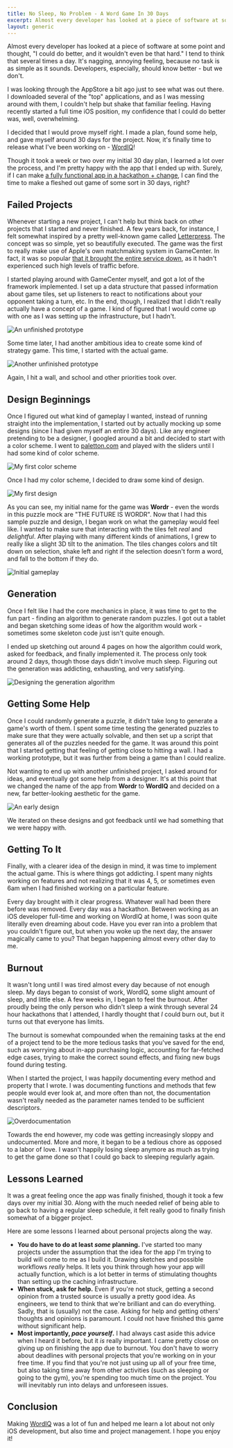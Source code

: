 ```yaml
---
title: No Sleep, No Problem - A Word Game In 30 Days
excerpt: Almost every developer has looked at a piece of software at some point and thought, "I could do better, and it wouldn't even be that hard." I tend to think that several times a day. It's nagging, annoying feeling, because no task is as simple as it sounds. Developers, especially, should know better - but we don't.
layout: generic
---
```


Almost every developer has looked at a piece of software at some point and thought, "I could do better, and it wouldn't even be that hard." I tend to think that several times a day. It's nagging, annoying feeling, because no task is as simple as it sounds. Developers, especially, should know better - but we don't.

I was looking through the AppStore a bit ago just to see what was out there. I downloaded several of the "top" applications, and as I was messing around with them, I couldn't help but shake that familiar feeling. Having recently started a full time iOS position, my confidence that I could do better was, well, overwhelming. 

I decided that I would prove myself right. I made a plan, found some help, and gave myself around 30 days for the project. Now, it's finally time to release what I've been working on - [WordIQ](http://itunes.apple.com/app/id1059196571)!

Though it took a week or two over my initial 30 day plan, I learned a lot over the process, and I'm pretty happy with the app that I ended up with. Surely, if I can make [a fully functional app in a hackathon + change](http://cezarywojcik.com/2014/05/15/corbus-coming-soon), I can find the time to make a fleshed out game of some sort in 30 days, right?

## Failed Projects

Whenever starting a new project, I can't help but think back on other projects that I started and never finished. A few years back, for instance, I felt somewhat inspired by a pretty well-known game called [Letterpress](https://itunes.apple.com/us/app/letterpress-word-game/id526619424?mt=8). The concept was so simple, yet so beautifully executed. The game was the first to really make use of Apple's own matchmaking system in GameCenter. In fact, it was so popular [that it brought the entire service down](http://kotaku.com/5955318/apples-game-center-seems-to-be-malfunctioning-today-blame-letterpress), as it hadn't experienced such high levels of traffic before.

I started playing around with GameCenter myself, and got a lot of the framework implemented. I set up a data structure that passed information about game tiles, set up listeners to react to notifications about your opponent taking a turn, etc. In the end, though, I realized that I didn't really actually have a concept of a game. I kind of figured that I would come up with one as I was setting up the infrastructure, but I hadn't.

![An unfinished prototype](http://i.imgur.com/5vvJsle.gif)

Some time later, I had another ambitious idea to create some kind of strategy game. This time, I started with the actual game.

![Another unfinished prototype](http://imgur.com/olaTjI7.gif)

Again, I hit a wall, and school and other priorities took over.

## Design Beginnings

Once I figured out what kind of gameplay I wanted, instead of running straight into the implementation, I started out by actually mocking up some designs (since I had given myself an entire 30 days). Like any engineer pretending to be a designer, I googled around a bit and decided to start with a color scheme. I went to [paletton.com](http://paletton.com/) and played with the sliders until I had some kind of color scheme.

![My first color scheme](http://i.imgur.com/Fn5UWnV.png)

Once I had my color scheme, I decided to draw some kind of design.

![My first design](http://imgur.com/8SLkL46.png)

As you can see, my initial name for the game was **Wordr** - even the words in this puzzle mock are "THE FUTURE IS WORDR". Now that I had this sample puzzle and design, I began work on what the gameplay would feel like. I wanted to make sure that interacting with the tiles felt *real* and *delightful*. After playing with many different kinds of animations, I grew to really like a slight 3D tilt to the animation. The tiles changes colors and tilt down on selection, shake left and right if the selection doesn't form a word, and fall to the bottom if they do.

![Initial gameplay](http://i.imgur.com/vuc9LEr.gif)

## Generation

Once I felt like I had the core mechanics in place, it was time to get to the fun part - finding an algorithm to generate random puzzles. I got out a tablet and began sketching some ideas of how the algorithm would work - sometimes some skeleton code just isn't quite enough.

I ended up sketching out around 4 pages on how the algorithm could work, asked for feedback, and finally implemented it. The process only took around 2 days, though those days didn't involve much sleep. Figuring out the generation was addicting, exhausting, and very satisfying.

![Designing the generation algorithm](http://i.imgur.com/g2GadxG.png)

## Getting Some Help

Once I could randomly generate a puzzle, it didn't take long to generate a game's worth of them. I spent some time testing the generated puzzles to make sure that they were actually solvable, and then set up a script that generates all of the puzzles needed for the game. It was around this point that I started getting that feeling of getting close to hitting a wall. I had a working prototype, but it was further from being a game than I could realize.

Not wanting to end up with another unfinished project, I asked around for ideas, and eventually got some help from a designer. It's at this point that we changed the name of the app from **Wordr** to **WordIQ** and decided on a new, far better-looking aesthetic for the game.

![An early design](http://imgur.com/wYSY20Y.png)

We iterated on these designs and got feedback until we had something that we were happy with.

## Getting To It

Finally, with a clearer idea of the design in mind, it was time to implement the actual game. This is where things got addicting. I spent many nights working on features and not realizing that it was 4, 5, or sometimes even 6am when I had finished working on a particular feature.

Every day brought with it clear progress. Whatever wall had been there before was removed. Every day was a hackathon. Between working as an iOS developer full-time and working on WordIQ at home, I was soon quite literally even dreaming about code. Have you ever ran into a problem that you couldn't figure out, but when you woke up the next day, the answer magically came to you? That began happening almost every other day to me.

## Burnout

It wasn't long until I was tired almost every day because of not enough sleep. My days began to consist of work, WordIQ, some slight amount of sleep, and little else. A few weeks in, I began to feel the burnout. After proudly being the only person who didn't sleep a wink through several 24 hour hackathons that I attended, I hardly thought that *I* could burn out, but it turns out that everyone has limits.

The burnout is somewhat compounded when the remaining tasks at the end of a project tend to be the more tedious tasks that you've saved for the end, such as worrying about in-app purchasing logic, accounting for far-fetched edge cases, trying to make the correct sound effects, and fixing new bugs found during testing.

When I started the project, I was happily documenting every method and property that I wrote. I was documenting functions and methods that few people would ever look at, and more often than not, the documentation wasn't really needed as the parameter names tended to be sufficient descriptors.

![Overdocumentation](http://i.imgur.com/5hrwAqT.png)

Towards the end however, my code was getting increasingly sloppy and undocumented. More and more, it began to be a tedious chore as opposed to a labor of love. I wasn't happily losing sleep anymore as much as trying to get the game done so that I could go back to sleeping regularly again.

## Lessons Learned

It was a great feeling once the app was finally finished, though it took a few days over my initial 30. Along with the much needed relief of being able to go back to having a regular sleep schedule, it felt really good to finally finish somewhat of a bigger project.

Here are some lessons I learned about personal projects along the way.

* **You do have to do at least *some* planning.** I've started too many projects under the assumption that the idea for the app I'm trying to build will come to me as I build it. Drawing sketches and possible workflows *really* helps. It lets you think through how your app will actually function, which is a lot better in terms of stimulating thoughts than setting up the caching infrastructure.
* **When stuck, ask for help.** Even if you're not stuck, getting a second opinion from a trusted source is usually a pretty good idea. As engineers, we tend to think that we're brilliant and can do everything. Sadly, that is (usually) not the case. Asking for help and getting others' thoughts and opinions is paramount. I could not have finished this game without significant help.
* **Most importantly, *pace yourself*.** I had always cast aside this advice when I heard it before, but it *is* really important. I came pretty close on giving up on finishing the app due to burnout. You don't have to worry about deadlines with personal projects that you're working on in your free time. If you find that you're not just using up all of your free time, but also taking time away from other activities (such as sleeping or going to the gym), you're spending too much time on the project. You will inevitably run into delays and unforeseen issues.

## Conclusion

Making [WordIQ](http://itunes.apple.com/app/id1059196571) was a lot of fun and helped me learn a lot about not only iOS development, but also time and project management. I hope you enjoy it!